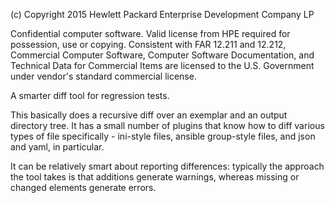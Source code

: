 (c) Copyright 2015 Hewlett Packard Enterprise Development Company LP

Confidential computer software. Valid license from HPE required for
possession, use or copying. Consistent with FAR 12.211 and 12.212,
Commercial Computer Software, Computer Software Documentation, and
Technical Data for Commercial Items are licensed to the U.S.
Government under vendor's standard commercial license.

A smarter diff tool for regression tests.

This basically does a recursive diff over an exemplar and
an output directory tree. It has a small number of plugins
that know how to diff various types of file specifically -
ini-style files, ansible group-style files, and json
and yaml, in particular.

It can be relatively smart about reporting differences:
typically the approach the tool takes is that additions
generate warnings, whereas missing or changed elements
generate errors.

